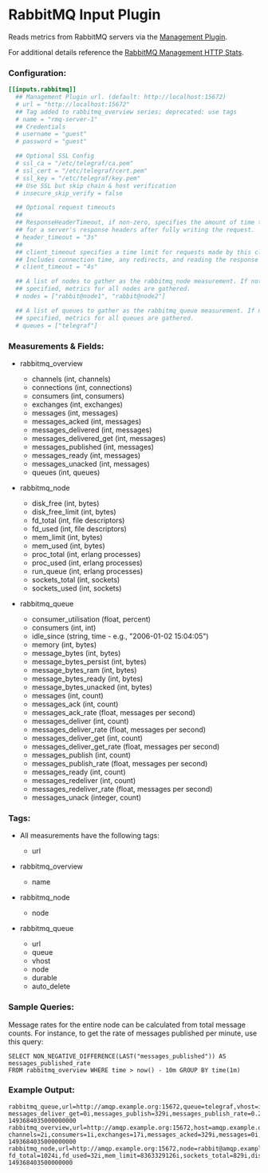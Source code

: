 # RabbitMQ Input Plugin

Reads metrics from RabbitMQ servers via the [Management Plugin](https://www.rabbitmq.com/management.html).

For additional details reference the [RabbitMQ Management HTTP Stats](https://cdn.rawgit.com/rabbitmq/rabbitmq-management/master/priv/www/doc/stats.html).

### Configuration:

```toml
[[inputs.rabbitmq]]
  ## Management Plugin url. (default: http://localhost:15672)
  # url = "http://localhost:15672"
  ## Tag added to rabbitmq_overview series; deprecated: use tags
  # name = "rmq-server-1"
  ## Credentials
  # username = "guest"
  # password = "guest"

  ## Optional SSL Config
  # ssl_ca = "/etc/telegraf/ca.pem"
  # ssl_cert = "/etc/telegraf/cert.pem"
  # ssl_key = "/etc/telegraf/key.pem"
  ## Use SSL but skip chain & host verification
  # insecure_skip_verify = false

  ## Optional request timeouts
  ##
  ## ResponseHeaderTimeout, if non-zero, specifies the amount of time to wait
  ## for a server's response headers after fully writing the request.
  # header_timeout = "3s"
  ##
  ## client_timeout specifies a time limit for requests made by this client.
  ## Includes connection time, any redirects, and reading the response body.
  # client_timeout = "4s"

  ## A list of nodes to gather as the rabbitmq_node measurement. If not
  ## specified, metrics for all nodes are gathered.
  # nodes = ["rabbit@node1", "rabbit@node2"]

  ## A list of queues to gather as the rabbitmq_queue measurement. If not
  ## specified, metrics for all queues are gathered.
  # queues = ["telegraf"]
```

### Measurements & Fields:

- rabbitmq_overview
  - channels (int, channels)
  - connections (int, connections)
  - consumers (int, consumers)
  - exchanges (int, exchanges)
  - messages (int, messages)
  - messages_acked (int, messages)
  - messages_delivered (int, messages)
  - messages_delivered_get (int, messages)
  - messages_published (int, messages)
  - messages_ready (int, messages)
  - messages_unacked (int, messages)
  - queues (int, queues)

- rabbitmq_node
  - disk_free (int, bytes)
  - disk_free_limit (int, bytes)
  - fd_total (int, file descriptors)
  - fd_used (int, file descriptors)
  - mem_limit (int, bytes)
  - mem_used (int, bytes)
  - proc_total (int, erlang processes)
  - proc_used (int, erlang processes)
  - run_queue (int, erlang processes)
  - sockets_total (int, sockets)
  - sockets_used (int, sockets)

- rabbitmq_queue
  - consumer_utilisation (float, percent)
  - consumers (int, int)
  - idle_since (string, time - e.g., "2006-01-02 15:04:05")
  - memory (int, bytes)
  - message_bytes (int, bytes)
  - message_bytes_persist (int, bytes)
  - message_bytes_ram (int, bytes)
  - message_bytes_ready (int, bytes)
  - message_bytes_unacked (int, bytes)
  - messages (int, count)
  - messages_ack (int, count)
  - messages_ack_rate (float, messages per second)
  - messages_deliver (int, count)
  - messages_deliver_rate (float, messages per second)
  - messages_deliver_get (int, count)
  - messages_deliver_get_rate (float, messages per second)
  - messages_publish (int, count)
  - messages_publish_rate (float, messages per second)
  - messages_ready (int, count)
  - messages_redeliver (int, count)
  - messages_redeliver_rate (float, messages per second)
  - messages_unack (integer, count)

### Tags:

- All measurements have the following tags:
  - url

- rabbitmq_overview
  - name

- rabbitmq_node
  - node

- rabbitmq_queue
  - url
  - queue
  - vhost
  - node
  - durable
  - auto_delete

### Sample Queries:

Message rates for the entire node can be calculated from total message counts. For instance, to get the rate of messages published per minute, use this query:

```
SELECT NON_NEGATIVE_DIFFERENCE(LAST("messages_published")) AS messages_published_rate
FROM rabbitmq_overview WHERE time > now() - 10m GROUP BY time(1m)
```

### Example Output:

```
rabbitmq_queue,url=http://amqp.example.org:15672,queue=telegraf,vhost=influxdb,node=rabbit@amqp.example.org,durable=true,auto_delete=false,host=amqp.example.org messages_deliver_get=0i,messages_publish=329i,messages_publish_rate=0.2,messages_redeliver_rate=0,message_bytes_ready=0i,message_bytes_unacked=0i,messages_deliver=329i,messages_unack=0i,consumers=1i,idle_since="",messages=0i,messages_deliver_rate=0.2,messages_deliver_get_rate=0.2,messages_redeliver=0i,memory=43032i,message_bytes_ram=0i,messages_ack=329i,messages_ready=0i,messages_ack_rate=0.2,consumer_utilisation=1,message_bytes=0i,message_bytes_persist=0i 1493684035000000000
rabbitmq_overview,url=http://amqp.example.org:15672,host=amqp.example.org channels=2i,consumers=1i,exchanges=17i,messages_acked=329i,messages=0i,messages_ready=0i,messages_unacked=0i,connections=2i,queues=1i,messages_delivered=329i,messages_published=329i 1493684035000000000
rabbitmq_node,url=http://amqp.example.org:15672,node=rabbit@amqp.example.org,host=amqp.example.org fd_total=1024i,fd_used=32i,mem_limit=8363329126i,sockets_total=829i,disk_free=8175935488i,disk_free_limit=50000000i,mem_used=58771080i,proc_total=1048576i,proc_used=267i,run_queue=0i,sockets_used=2i 149368403500000000
```
